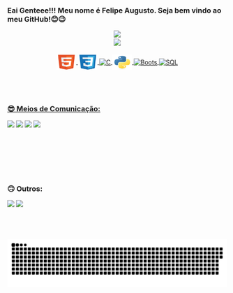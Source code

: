 ### Eai Genteee!!! Meu nome é Felipe Augusto. Seja bem vindo ao meu GitHub!😊😉

<div align="center">
  <a href="https://github.com/FelipeAN0810">
  <img height="180em" src="https://github-readme-stats.vercel.app/api?username=FelipeAN0810&show_icons=true&theme=dark&include_all_commits=true&count_private=true"/><br>
  <img height="180em" src="https://github-readme-stats.vercel.app/api/top-langs/?username=FelipeAN0810&layout=compact&langs_count=7&theme=dark"/>
</div>
  
<div style="display: inline_block" align="center"><br>
  <img align="center" alt="HTML" height="35" width="45" src="https://raw.githubusercontent.com/devicons/devicon/master/icons/html5/html5-original.svg">
  <img align="center" alt="CSS" height="35" width="45" src="https://raw.githubusercontent.com/devicons/devicon/master/icons/css3/css3-original.svg">
  <img align="center" alt="C" height="35" width="45" src="https://cdn.jsdelivr.net/gh/devicons/devicon/icons/c/c-plain.svg" />
  <img align="center" alt="Python" height="35" width="45" src="https://raw.githubusercontent.com/devicons/devicon/master/icons/python/python-original.svg">
  <img align="center" alt="Boots" height="35" width="45" src="https://cdn.jsdelivr.net/gh/devicons/devicon/icons/bootstrap/bootstrap-plain-wordmark.svg" />
  <img align="center" alt="SQL" height="35" width="45" src="https://cdn.jsdelivr.net/gh/devicons/devicon/icons/mysql/mysql-plain.svg"/>
</div>
  
 #
 <br>
  
 ### 😎  Meios de Comunicação:
  
<div> 
  <a href = "mailto:felipeaugusto0810@gmail.com"><img src="https://img.shields.io/badge/-Gmail-%23333?style=for-the-badge&logo=gmail&logoColor=white" target="_blank"></a>
  <a href="https://discordapp.com/users/525022188156223498" target="_blank"><img src="https://img.shields.io/badge/Discord-7289DA?style=for-the-badge&logo=discord&logoColor=white" target="_blank" ></a> 
  <a href="https://instagram.com/rafaballerini" target="_blank"><img src="https://img.shields.io/badge/-Instagram-%23E4405F?style=for-the-badge&logo=instagram&logoColor=white" target="_blank" ></a>
  <a href="https://t.me/Felipex0810" target="_blank" ><img src="https://img.shields.io/badge/Telegram-2CA5E0?style=for-the-badge&logo=telegram&logoColor=white" target="_blank" ></a>
</div>
  
<br><br>

#

<br>
  
### 🙃  Outros:
  <a href="https://steamcommunity.com/id/killan999/" target="_blank" ><img src="https://img.shields.io/badge/Steam-000000?style=for-the-badge&logo=steam&logoColor=white" target="_blank" ></a>
  <a href="https://open.spotify.com/playlist/4QZn5iatxjgZzZfhejGSmv?si=3581c89fab204114" target="_blank" ><img src="https://img.shields.io/badge/Spotify-1ED760?&style=for-the-badge&logo=spotify&logoColor=white" target="_blank" ></a>  
</div>
  
<br>

  #
  
  ![Snake animation](https://github.com/FelipeAN0810/FelipeAN0810/blob/output/github-contribution-grid-snake.svg)

